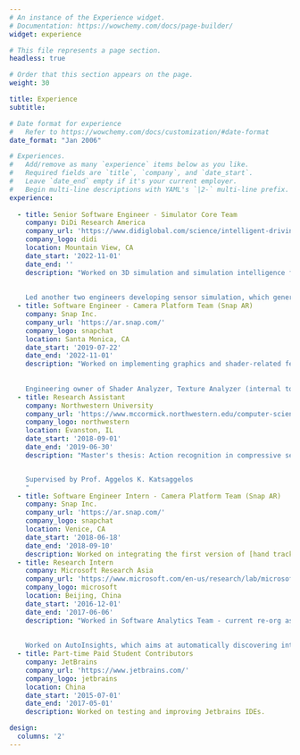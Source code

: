 ```yaml
---
# An instance of the Experience widget.
# Documentation: https://wowchemy.com/docs/page-builder/
widget: experience

# This file represents a page section.
headless: true

# Order that this section appears on the page.
weight: 30

title: Experience
subtitle:

# Date format for experience
#   Refer to https://wowchemy.com/docs/customization/#date-format
date_format: "Jan 2006"

# Experiences.
#   Add/remove as many `experience` items below as you like.
#   Required fields are `title`, `company`, and `date_start`.
#   Leave `date_end` empty if it's your current employer.
#   Begin multi-line descriptions with YAML's `|2-` multi-line prefix.
experience:
    
  - title: Senior Software Engineer - Simulator Core Team
    company: DiDi Research America
    company_url: 'https://www.didiglobal.com/science/intelligent-driving'
    company_logo: didi
    location: Mountain View, CA
    date_start: '2022-11-01'
    date_end: ''
    description: "Worked on 3D simulation and simulation intelligence for autonomous driving. Research, design and implement algorithms in multiple domains including sensor simulation, agent behavior, and vehicle dynamics, in order to make a simulation of the ego car and agents more realistic. 
    
    
    Led another two engineers developing sensor simulation, which generates synthetic scenarios' 3D point cloud data scanned by simulated LiDAR based on physics-based ray casting and PBR material rendering. This project led to a 38% increase in mAP@iou_0.5 for our LiDAR detection model."
  - title: Software Engineer - Camera Platform Team (Snap AR)
    company: Snap Inc.
    company_url: 'https://ar.snap.com/'
    company_logo: snapchat
    location: Santa Monica, CA
    date_start: '2019-07-22'
    date_end: '2022-11-01'
    description: "Worked on implementing graphics and shader-related features [Cloth Simulation](https://docs.snap.com/lens-studio/references/templates/interactive/cloth-simulation), [Collider System (Physics System)](https://docs.snap.com/lens-studio/references/templates/interactive/physics) in [Lens Studio](https://ar.snap.com/lens-studio) and Lens Core (Snap AR's main rendering engine for mobile devices) deeply collaborated with [Snap Research](https://research.snap.com/).
    
    
    Engineering owner of Shader Analyzer, Texture Analyzer (internal tools) and refined small features in Lens Studio and Lens Core. Got Promoted after the first half year."
  - title: Research Assistant
    company: Northwestern University
    company_url: 'https://www.mccormick.northwestern.edu/computer-science/'
    company_logo: northwestern
    location: Evanston, IL
    date_start: '2018-09-01'
    date_end: '2019-06-30'
    description: "Master's thesis: Action recognition in compressive sensing.


    Supervised by Prof. Aggelos K. Katsaggelos
    "
  - title: Software Engineer Intern - Camera Platform Team (Snap AR)
    company: Snap Inc.
    company_url: 'https://ar.snap.com/'
    company_logo: snapchat
    location: Venice, CA
    date_start: '2018-06-18'
    date_end: '2018-09-10'
    description: Worked on integrating the first version of [hand tracking](https://docs.snap.com/lens-studio/references/templates/interactive/hand-gestures) feature into Snap AR Engine, Lens Studio.
  - title: Research Intern
    company: Microsoft Research Asia
    company_url: 'https://www.microsoft.com/en-us/research/lab/microsoft-research-asia/'
    company_logo: microsoft
    location: Beijing, China
    date_start: '2016-12-01'
    date_end: '2017-06-06'
    description: "Worked in Software Analytics Team - current re-org as Data Analytics Research team under the DKI (Data, Knowledge, Intelligence) area at Microsoft Research Asia. 
    
    
    Worked on AutoInsights, which aims at automatically discovering interesting and meaningful data patterns, building structured knowledge on top of it to facilitate Exploratory/Predictive Data Analysis. Especially worked on data mining algorithms."
  - title: Part-time Paid Student Contributors
    company: JetBrains
    company_url: 'https://www.jetbrains.com/'
    company_logo: jetbrains
    location: China
    date_start: '2015-07-01'
    date_end: '2017-05-01'
    description: Worked on testing and improving Jetbrains IDEs.

design:
  columns: '2'
---
```

